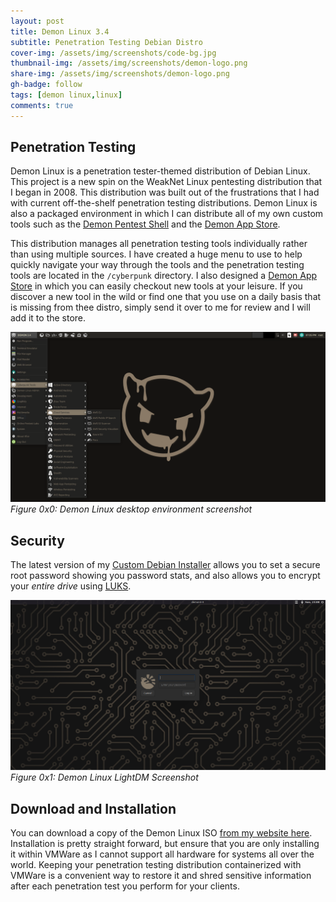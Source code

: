 ```yaml
---
layout: post
title: Demon Linux 3.4
subtitle: Penetration Testing Debian Distro
cover-img: /assets/img/screenshots/code-bg.jpg
thumbnail-img: /assets/img/screenshots/demon-logo.png
share-img: /assets/img/screenshots/demon-logo.png
gh-badge: follow
tags: [demon linux,linux]
comments: true
---
```

## Penetration Testing
Demon Linux is a penetration tester-themed distribution of Debian Linux. This project is a new spin on the WeakNet Linux pentesting distribution that I began in 2008. This distribution was built out of the frustrations that I had with current off-the-shelf penetration testing distributions. Demon Linux is also a packaged environment in which I can distribute all of my own custom tools such as the [Demon Pentest Shell](RackunSec/dps) and the [Demon App Store](RackunSec/Demon-App-Store). 

This distribution manages all penetration testing tools individually rather than using multiple sources. I have created a huge menu to use to help quickly navigate your way through the tools and the penetration testing tools are located in the ```/cyberpunk``` directory. I also designed a [Demon App Store](rackunsec/Demon-App-Store) in which you can easily checkout new tools at your leisure. If you discover a new tool in the wild or find one that you use on a daily basis that is missing from thee distro, simply send it over to me for review and I will add it to the store.

![Demon Linux 3.4.x Screenshot](/assets/img/screenshots/demon-3.4-clouds.png "Demon Linux 3.4.x Screenshot")
_Figure 0x0: Demon Linux desktop environment screenshot_
## Security
The latest version of my [Custom Debian Installer](RackunSec/Demon-Linux-Installer) allows you to set a secure root password showing you password stats, and also allows you to encrypt your _entire drive_ using [LUKS](https://en.wikipedia.org/wiki/Linux_Unified_Key_Setup).

![Demon Linux 3.4.x LightDM Screenshot](/assets/img/screenshots/demon-3-4-lightdm.PNG)
_Figure 0x1: Demon Linux LightDM Screenshot_

## Download and Installation
You can download a copy of the Demon Linux ISO [from my website here](https://demonlinux.com). Installation is pretty straight forward, but ensure that you are only installing it within VMWare as I cannot support all hardware for systems all over the world. Keeping your penetration testing distribution containerized with VMWare is a convenient way to restore it and shred sensitive information after each penetration test you perform for your clients.



